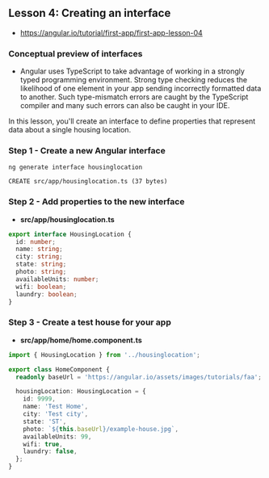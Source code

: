 
## Lesson 4: Creating an interface
- https://angular.io/tutorial/first-app/first-app-lesson-04


### Conceptual preview of interfaces
- Angular uses TypeScript to take advantage of working in a strongly typed programming environment. Strong type checking reduces the likelihood of one element in your app sending incorrectly formatted data to another. Such type-mismatch errors are caught by the TypeScript compiler and many such errors can also be caught in your IDE.

In this lesson, you'll create an interface to define properties that represent data about a single housing location.


### Step 1 - Create a new Angular interface
```
ng generate interface housinglocation

CREATE src/app/housinglocation.ts (37 bytes)
```

### Step 2 - Add properties to the new interface
- **src/app/housinglocation.ts**
```ts
export interface HousingLocation {
  id: number;
  name: string;
  city: string;
  state: string;
  photo: string;
  availableUnits: number;
  wifi: boolean;
  laundry: boolean;
}
```


### Step 3 - Create a test house for your app
- **src/app/home/home.component.ts**
```ts
import { HousingLocation } from '../housinglocation';
```

```ts
export class HomeComponent {
  readonly baseUrl = 'https://angular.io/assets/images/tutorials/faa';

  housingLocation: HousingLocation = {
    id: 9999,
    name: 'Test Home',
    city: 'Test city',
    state: 'ST',
    photo: `${this.baseUrl}/example-house.jpg`,
    availableUnits: 99,
    wifi: true,
    laundry: false,
  };
}
```